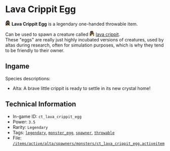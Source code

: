 # Lava Crippit Egg

<img src="https://raw.githubusercontent.com/Ceterai/Enternia/main/items/active/alta/spawners/monsters/ct_lava_crippit_egg.png" alt="Lava Crippit Egg icon" loading="lazy" height=16px width="auto" /> **Lava Crippit Egg** is a legendary one-handed throwable item.

Can be used to spawn a creature called <img src="https://raw.githubusercontent.com/Ceterai/Enternia/main/objects/alta/special/figurines/crippit/ct_lava_crippit.png" alt="Lava Crippit ★★★ icon" loading="lazy" height=16px width="auto" /> [lava crippit](https://ceterai.github.io/MyEnternia/Wiki/LavaCrippit).  
These "eggs" are really just highly incubated versions of creatures, used by altas during research, often for simulation purposes, which is why they tend to be friendly to their owner.

## Ingame

Species descriptions:

- Alta: A brave little crippit is ready to settle in its new crystal home!

## Technical Information

- In-game ID: `ct_lava_crippit_egg`
- Power: `3.5`
- Rarity: `Legendary`
- Tags: [`legendary`](https://ceterai.github.io/MyEnternia/Wiki/Tags/Legendary), [`monster_egg`](https://ceterai.github.io/MyEnternia/Wiki/Tags/MonsterEgg), [`spawner`](https://ceterai.github.io/MyEnternia/Wiki/Tags/Spawner), [`throwable`](https://ceterai.github.io/MyEnternia/Wiki/Tags/Throwable)
- File: [`/items/active/alta/spawners/monsters/ct_lava_crippit_egg.activeitem`](https://github.com/Ceterai/Enternia/blob/main/items/active/alta/spawners/monsters/ct_lava_crippit_egg.activeitem)

